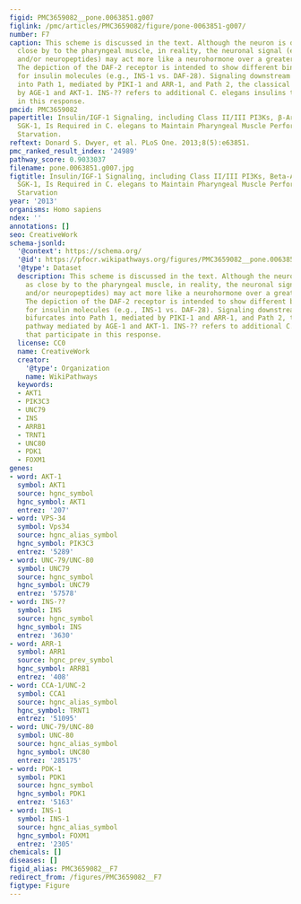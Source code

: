 ```yaml
---
figid: PMC3659082__pone.0063851.g007
figlink: /pmc/articles/PMC3659082/figure/pone-0063851-g007/
number: F7
caption: This scheme is discussed in the text. Although the neuron is depicted as
  close by to the pharyngeal muscle, in reality, the neuronal signal (e.g., insulin
  and/or neuropeptides) may act more like a neurohormone over a greater distance.
  The depiction of the DAF-2 receptor is intended to show different binding modes
  for insulin molecules (e.g., INS-1 vs. DAF-28). Signaling downstream of DAF-2 bifurcates
  into Path 1, mediated by PIKI-1 and ARR-1, and Path 2, the classical pathway mediated
  by AGE-1 and AKT-1. INS-?? refers to additional C. elegans insulins that participate
  in this response.
pmcid: PMC3659082
papertitle: Insulin/IGF-1 Signaling, including Class II/III PI3Ks, β-Arrestin and
  SGK-1, Is Required in C. elegans to Maintain Pharyngeal Muscle Performance during
  Starvation.
reftext: Donard S. Dwyer, et al. PLoS One. 2013;8(5):e63851.
pmc_ranked_result_index: '24989'
pathway_score: 0.9033037
filename: pone.0063851.g007.jpg
figtitle: Insulin/IGF-1 Signaling, including Class II/III PI3Ks, Beta-Arrestin and
  SGK-1, Is Required in C. elegans to Maintain Pharyngeal Muscle Performance during
  Starvation
year: '2013'
organisms: Homo sapiens
ndex: ''
annotations: []
seo: CreativeWork
schema-jsonld:
  '@context': https://schema.org/
  '@id': https://pfocr.wikipathways.org/figures/PMC3659082__pone.0063851.g007.html
  '@type': Dataset
  description: This scheme is discussed in the text. Although the neuron is depicted
    as close by to the pharyngeal muscle, in reality, the neuronal signal (e.g., insulin
    and/or neuropeptides) may act more like a neurohormone over a greater distance.
    The depiction of the DAF-2 receptor is intended to show different binding modes
    for insulin molecules (e.g., INS-1 vs. DAF-28). Signaling downstream of DAF-2
    bifurcates into Path 1, mediated by PIKI-1 and ARR-1, and Path 2, the classical
    pathway mediated by AGE-1 and AKT-1. INS-?? refers to additional C. elegans insulins
    that participate in this response.
  license: CC0
  name: CreativeWork
  creator:
    '@type': Organization
    name: WikiPathways
  keywords:
  - AKT1
  - PIK3C3
  - UNC79
  - INS
  - ARRB1
  - TRNT1
  - UNC80
  - PDK1
  - FOXM1
genes:
- word: AKT-1
  symbol: AKT1
  source: hgnc_symbol
  hgnc_symbol: AKT1
  entrez: '207'
- word: VPS-34
  symbol: Vps34
  source: hgnc_alias_symbol
  hgnc_symbol: PIK3C3
  entrez: '5289'
- word: UNC-79/UNC-80
  symbol: UNC79
  source: hgnc_symbol
  hgnc_symbol: UNC79
  entrez: '57578'
- word: INS-??
  symbol: INS
  source: hgnc_symbol
  hgnc_symbol: INS
  entrez: '3630'
- word: ARR-1
  symbol: ARR1
  source: hgnc_prev_symbol
  hgnc_symbol: ARRB1
  entrez: '408'
- word: CCA-1/UNC-2
  symbol: CCA1
  source: hgnc_alias_symbol
  hgnc_symbol: TRNT1
  entrez: '51095'
- word: UNC-79/UNC-80
  symbol: UNC-80
  source: hgnc_alias_symbol
  hgnc_symbol: UNC80
  entrez: '285175'
- word: PDK-1
  symbol: PDK1
  source: hgnc_symbol
  hgnc_symbol: PDK1
  entrez: '5163'
- word: INS-1
  symbol: INS-1
  source: hgnc_alias_symbol
  hgnc_symbol: FOXM1
  entrez: '2305'
chemicals: []
diseases: []
figid_alias: PMC3659082__F7
redirect_from: /figures/PMC3659082__F7
figtype: Figure
---
```

